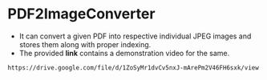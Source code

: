 # PDF2ImageConverter
* It can convert a given PDF into respective individual JPEG images and stores them along with proper indexing.
* The provided __link__ contains a demonstration video for the same.
```
https://drive.google.com/file/d/1ZoSyMr1dvCv5nxJ-mArePm2V46FH6sxk/view
```
